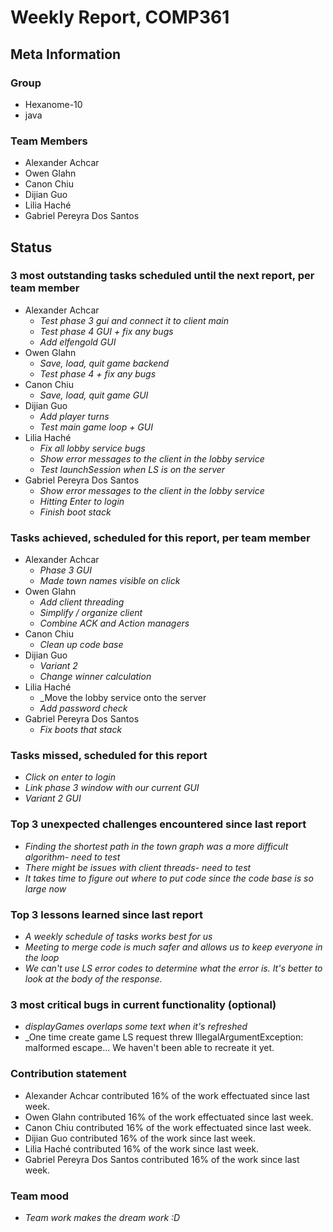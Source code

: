 # Weekly Report, COMP361

## Meta Information

### Group

- Hexanome-10
- java

### Team Members

- Alexander Achcar
- Owen Glahn
- Canon Chiu
- Dijian Guo
- Lilia Haché
- Gabriel Pereyra Dos Santos

## Status

### 3 most outstanding tasks scheduled until the next report, per team member

- Alexander Achcar
  - _Test phase 3 gui and connect it to client main_
  - _Test phase 4 GUI + fix any bugs_
  - _Add elfengold GUI_
- Owen Glahn
  - _Save, load, quit game backend_
  - _Test phase 4 + fix any bugs_
- Canon Chiu
  - _Save, load, quit game GUI_
- Dijian Guo
  - _Add player turns_
  - _Test main game loop + GUI_
- Lilia Haché
  - _Fix all lobby service bugs_
  - _Show error messages to the client in the lobby service_
  - _Test launchSession when LS is on the server_
- Gabriel Pereyra Dos Santos
  - _Show error messages to the client in the lobby service_
  - _Hitting Enter to login_
  - _Finish boot stack_

### Tasks achieved, scheduled for this report, per team member

- Alexander Achcar
  - _Phase 3 GUI_
  - _Made town names visible on click_
- Owen Glahn
  - _Add client threading_
  - _Simplify / organize client_
  - _Combine ACK and Action managers_
- Canon Chiu
  - _Clean up code base_
- Dijian Guo
  - _Variant 2_
  - _Change winner calculation_
- Lilia Haché
  - _Move the lobby service onto the server
  - _Add password check_
- Gabriel Pereyra Dos Santos
  - _Fix boots that stack_

### Tasks missed, scheduled for this report

- _Click on enter to login_
- _Link phase 3 window with our current GUI_
- _Variant 2 GUI_

### Top 3 unexpected challenges encountered since last report

- _Finding the shortest path in the town graph was a more difficult algorithm- need to test_
- _There might be issues with client threads- need to test_
- _It takes time to figure out where to put code since the code base is so large now_

### Top 3 lessons learned since last report

- _A weekly schedule of tasks works best for us_
- _Meeting to merge code is much safer and allows us to keep everyone in the loop_
- _We can't use LS error codes to determine what the error is. It's better to look at the body of the response._

### 3 most critical bugs in current functionality (optional)

- _displayGames overlaps some text when it's refreshed_
- _One time create game LS request threw IllegalArgumentException: malformed escape... We haven't been able to recreate it yet.

### Contribution statement

- Alexander Achcar contributed 16% of the work effectuated since last week.
- Owen Glahn contributed 16% of the work effectuated since last week.
- Canon Chiu contributed 16% of the work effectuated since last week.
- Dijian Guo contributed 16% of the work since last week.
- Lilia Haché contributed 16% of the work since last week.
- Gabriel Pereyra Dos Santos contributed 16% of the work since last week.

### Team mood

- _Team work makes the dream work :D_
